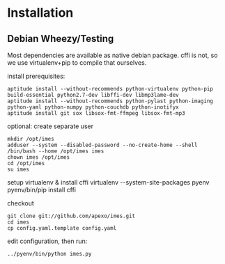 Installation
============

Debian Wheezy/Testing
---------------------

Most dependencies are available as native debian package. cffi is not, so we use virtualenv+pip to compile that ourselves.


install prerequisites:

    aptitude install --without-recommends python-virtualenv python-pip build-essential python2.7-dev libffi-dev libmp3lame-dev
    aptitude install --without-recommends python-pylast python-imaging python-yaml python-numpy python-couchdb python-inotifyx
    aptitude install git sox libsox-fmt-ffmpeg libsox-fmt-mp3


optional: create separate user

    mkdir /opt/imes
    adduser --system --disabled-password --no-create-home --shell /bin/bash --home /opt/imes imes
    chown imes /opt/imes
    cd /opt/imes
    su imes


setup virtualenv & install cffi
    virtualenv --system-site-packages pyenv
    pyenv/bin/pip install cffi


checkout

    git clone git://github.com/apexo/imes.git
    cd imes
    cp config.yaml.template config.yaml


edit configuration, then run:

    ../pyenv/bin/python imes.py
